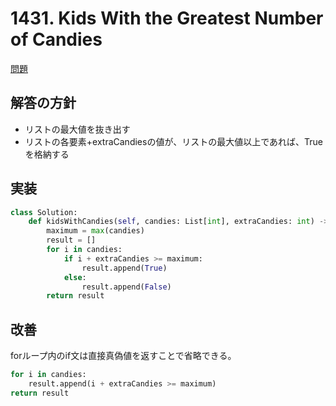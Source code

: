# 1431. Kids With the Greatest Number of Candies

[問題](https://leetcode.com/problems/kids-with-the-greatest-number-of-candies/?envType=study-plan-v2&envId=leetcode-75)

## 解答の方針

- リストの最大値を抜き出す
- リストの各要素+extraCandiesの値が、リストの最大値以上であれば、Trueを格納する


## 実装
```python
class Solution:
    def kidsWithCandies(self, candies: List[int], extraCandies: int) -> List[bool]:
        maximum = max(candies)
        result = []
        for i in candies:
            if i + extraCandies >= maximum:
                result.append(True)
            else:
                result.append(False)
        return result
```

## 改善
forループ内のif文は直接真偽値を返すことで省略できる。
```python
for i in candies:
    result.append(i + extraCandies >= maximum)
return result
```